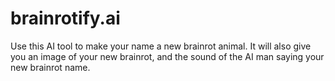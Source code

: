 # brainrotify.ai
Use this AI tool to make your name a new brainrot animal. It will also give you an image of your new brainrot, and the sound of the AI man saying your new brainrot name.
